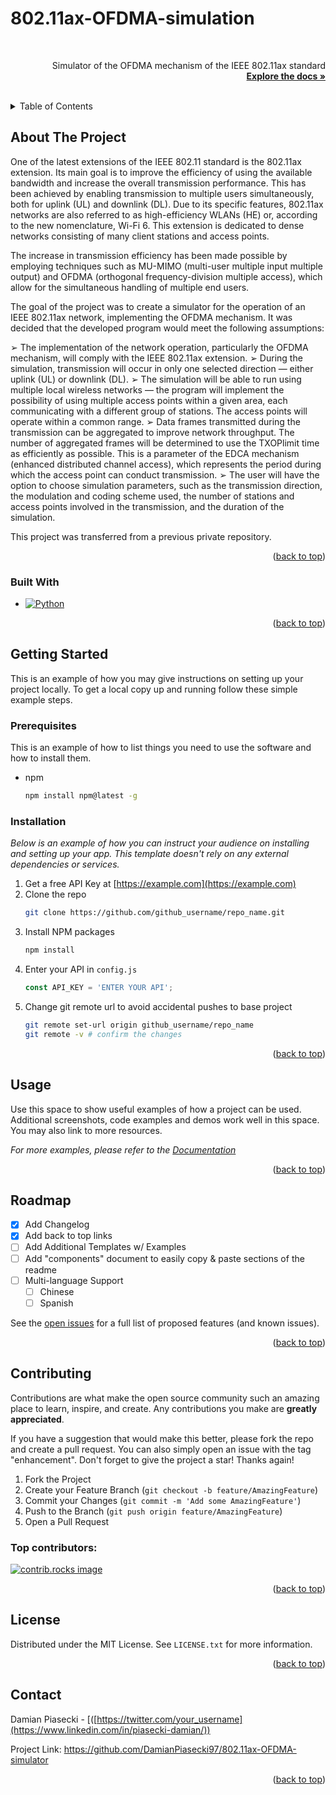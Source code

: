 # 802.11ax-OFDMA-simulation

<a id="readme-top"></a>

<!-- PROJECT LOGO -->
<br />
<div align="center">

  <!-- <h3 align="center">802.11ax-OFDMA-simulation</h3> -->

  <p align="right">
    Simulator of the OFDMA mechanism of the IEEE 802.11ax standard
    <br />
    <a href="https://github.com/DamianPiasecki97/802.11ax-OFDMA-simulator"><strong>Explore the docs »</strong></a>
    <br />
    <br />
  </p>
</div>

<!-- TABLE OF CONTENTS -->
<details>
  <summary>Table of Contents</summary>
  <ol>
    <li>
      <a href="#about-the-project">About The Project</a>
      <ul>
        <li><a href="#built-with">Built With</a></li>
      </ul>
    </li>
    <li>
      <a href="#getting-started">Getting Started</a>
      <ul>
        <li><a href="#prerequisites">Prerequisites</a></li>
        <li><a href="#installation">Installation</a></li>
      </ul>
    </li>
    <li><a href="#usage">Usage</a></li>
    <li><a href="#roadmap">Roadmap</a></li>
    <li><a href="#contributing">Contributing</a></li>
    <li><a href="#license">License</a></li>
    <li><a href="#contact">Contact</a></li>
    <li><a href="#acknowledgments">Acknowledgments</a></li>
  </ol>
</details>



<!-- ABOUT THE PROJECT -->
## About The Project

One of the latest extensions of the IEEE 802.11 standard is the 802.11ax extension. Its main goal is to improve the efficiency of using the available bandwidth and increase the overall transmission performance. This has been achieved by enabling transmission to multiple users simultaneously, both for uplink (UL) and downlink (DL). Due to its specific features, 802.11ax networks are also referred to as high-efficiency WLANs (HE) or, according to the new nomenclature, Wi-Fi 6. This extension is dedicated to dense networks consisting of many client stations and access points.

The increase in transmission efficiency has been made possible by employing techniques such as MU-MIMO (multi-user multiple input multiple output) and OFDMA (orthogonal frequency-division multiple access), which allow for the simultaneous handling of multiple end users.

The goal of the project was to create a simulator for the operation of an IEEE 802.11ax network, implementing the OFDMA mechanism. It was decided that the developed program would meet the following assumptions:

➢ The implementation of the network operation, particularly the OFDMA mechanism, will comply with the IEEE 802.11ax extension.
➢ During the simulation, transmission will occur in only one selected direction — either uplink (UL) or downlink (DL).
➢ The simulation will be able to run using multiple local wireless networks — the program will implement the possibility of using multiple access points within a given area, each communicating with a different group of stations. The access points will operate within a common range.
➢ Data frames transmitted during the transmission can be aggregated to improve network throughput. The number of aggregated frames will be determined to use the TXOPlimit time as efficiently as possible. This is a parameter of the EDCA mechanism (enhanced distributed channel access), which represents the period during which the access point can conduct transmission.
➢ The user will have the option to choose simulation parameters, such as the transmission direction, the modulation and coding scheme used, the number of stations and access points involved in the transmission, and the duration of the simulation.

This project was transferred from a previous private repository.
<p align="right">(<a href="#readme-top">back to top</a>)</p>



### Built With

* [![Python][Python]][Python-url]


<p align="right">(<a href="#readme-top">back to top</a>)</p>



<!-- GETTING STARTED -->
## Getting Started

This is an example of how you may give instructions on setting up your project locally.
To get a local copy up and running follow these simple example steps.

### Prerequisites

This is an example of how to list things you need to use the software and how to install them.
* npm
  ```sh
  npm install npm@latest -g
  ```

### Installation

_Below is an example of how you can instruct your audience on installing and setting up your app. This template doesn't rely on any external dependencies or services._

1. Get a free API Key at [https://example.com](https://example.com)
2. Clone the repo
   ```sh
   git clone https://github.com/github_username/repo_name.git
   ```
3. Install NPM packages
   ```sh
   npm install
   ```
4. Enter your API in `config.js`
   ```js
   const API_KEY = 'ENTER YOUR API';
   ```
5. Change git remote url to avoid accidental pushes to base project
   ```sh
   git remote set-url origin github_username/repo_name
   git remote -v # confirm the changes
   ```

<p align="right">(<a href="#readme-top">back to top</a>)</p>



<!-- USAGE EXAMPLES -->
## Usage

Use this space to show useful examples of how a project can be used. Additional screenshots, code examples and demos work well in this space. You may also link to more resources.

_For more examples, please refer to the [Documentation](https://example.com)_

<p align="right">(<a href="#readme-top">back to top</a>)</p>



<!-- ROADMAP -->
## Roadmap

- [x] Add Changelog
- [x] Add back to top links
- [ ] Add Additional Templates w/ Examples
- [ ] Add "components" document to easily copy & paste sections of the readme
- [ ] Multi-language Support
    - [ ] Chinese
    - [ ] Spanish

See the [open issues](https://github.com/othneildrew/Best-README-Template/issues) for a full list of proposed features (and known issues).

<p align="right">(<a href="#readme-top">back to top</a>)</p>



<!-- CONTRIBUTING -->
## Contributing

Contributions are what make the open source community such an amazing place to learn, inspire, and create. Any contributions you make are **greatly appreciated**.

If you have a suggestion that would make this better, please fork the repo and create a pull request. You can also simply open an issue with the tag "enhancement".
Don't forget to give the project a star! Thanks again!

1. Fork the Project
2. Create your Feature Branch (`git checkout -b feature/AmazingFeature`)
3. Commit your Changes (`git commit -m 'Add some AmazingFeature'`)
4. Push to the Branch (`git push origin feature/AmazingFeature`)
5. Open a Pull Request

### Top contributors:

<a href="https://github.com/othneildrew/Best-README-Template/graphs/contributors">
  <img src="https://contrib.rocks/image?repo=othneildrew/Best-README-Template" alt="contrib.rocks image" />
</a>

<p align="right">(<a href="#readme-top">back to top</a>)</p>



<!-- LICENSE -->
## License

Distributed under the MIT License. See `LICENSE.txt` for more information.

<p align="right">(<a href="#readme-top">back to top</a>)</p>



<!-- CONTACT -->
## Contact

Damian Piasecki - [([https://twitter.com/your_username](https://www.linkedin.com/in/piasecki-damian/)) 

Project Link: https://github.com/DamianPiasecki97/802.11ax-OFDMA-simulator

<p align="right">(<a href="#readme-top">back to top</a>)</p>




<!-- MARKDOWN LINKS & IMAGES -->
<!-- https://www.markdownguide.org/basic-syntax/#reference-style-links -->
[linkedin-shield]: https://img.shields.io/badge/-LinkedIn-black.svg?style=for-the-badge&logo=linkedin&colorB=555
[linkedin-url]: https://www.linkedin.com/in/piasecki-damian/
[Python]: https://img.shields.io/badge/python-3670A0?style=for-the-badge&logo=python&logoColor=ffdd54
[Python-url]: https://www.python.org/

